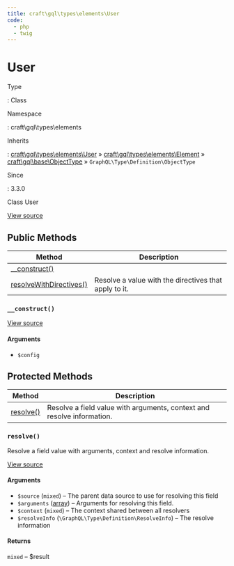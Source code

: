 ```yaml
---
title: craft\gql\types\elements\User
code:
  - php
  - twig
---
```


# User

Type

:   Class

Namespace

:   craft\gql\types\elements

Inherits

:   [craft\gql\types\elements\User](craft-gql-types-elements-user.md) &raquo;
[craft\gql\types\elements\Element](craft-gql-types-elements-element.md) &raquo;
[craft\gql\base\ObjectType](craft-gql-base-objecttype.md) &raquo;
`GraphQL\Type\Definition\ObjectType`

Since

:   3.3.0



Class User





[View source](https://github.com/craftcms/cms/blob/master/src/gql/types/elements/User.php)






## Public Methods

| Method                                                                                                                      | Description
| --------------------------------------------------------------------------------------------------------------------------- | -----------------------------------------------------
| [__construct()](craft-gql-types-elements-user.md#method-construct)                                                          |
| [resolveWithDirectives()](craft-gql-base-objecttype.md#method-resolvewithdirectives "Defined by craft\gql\base\ObjectType") | Resolve a value with the directives that apply to it.

### `__construct()`














[View source](https://github.com/craftcms/cms/blob/master/src/gql/types/elements/User.php#L28-L35)


#### Arguments

- `$config`






## Protected Methods

| Method                                                       | Description
| ------------------------------------------------------------ | ----------------------------------------------------------------------
| [resolve()](craft-gql-types-elements-user.md#method-resolve) | Resolve a field value with arguments, context and resolve information.

### `resolve()`





Resolve a field value with arguments, context and resolve information.








[View source](https://github.com/craftcms/cms/blob/master/src/gql/types/elements/User.php#L40-L50)


#### Arguments

- `$source` (`mixed`) – The parent data source to use for resolving this field
- `$arguments` ([array](http://php.net/language.types.array)) – Arguments for resolving this field.
- `$context` (`mixed`) – The context shared between all resolvers
- `$resolveInfo` (`\GraphQL\Type\Definition\ResolveInfo`) – The resolve information

#### Returns

`mixed` – $result









